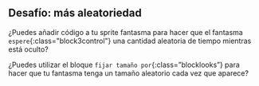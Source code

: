 ## Desafío: más aleatoriedad

¿Puedes añadir código a tu sprite fantasma para hacer que el fantasma `espere`{:class="block3control"} una cantidad aleatoria de tiempo mientras está oculto?

¿Puedes utilizar el bloque `fijar tamaño por`{:class=”blocklooks”} para hacer que tu fantasma tenga un tamaño aleatorio cada vez que aparece?